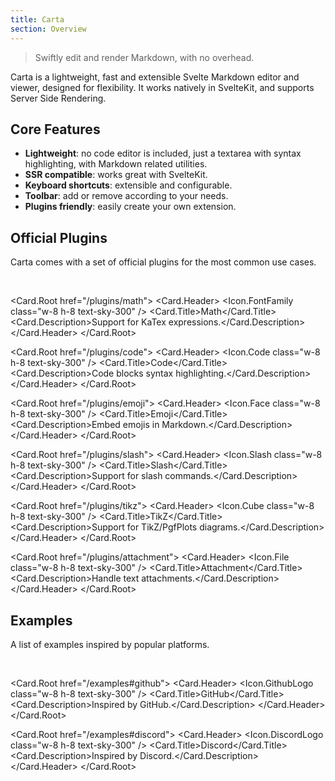 ```yaml
---
title: Carta
section: Overview
---
```


<script>
	import * as Card from "$lib/components/ui/card";
	import * as Icon from "radix-icons-svelte"; 
</script>

> Swiftly edit and render Markdown, with no overhead.

Carta is a lightweight, fast and extensible Svelte Markdown editor and viewer, designed for flexibility. It works natively in SvelteKit, and supports Server Side Rendering.

## Core Features

- **Lightweight**: no code editor is included, just a textarea with syntax highlighting, with Markdown related utilities.
- **SSR compatible**: works great with SvelteKit.
- **Keyboard shortcuts**: extensible and configurable.
- **Toolbar**: add or remove according to your needs.
- **Plugins friendly**: easily create your own extension.

## Official Plugins

Carta comes with a set of official plugins for the most common use cases.

<br />

<div class="w-full grid grid-cols-2 gap-4">

<Card.Root href="/plugins/math">
<Card.Header>
<Icon.FontFamily class="w-8 h-8 text-sky-300" />
<Card.Title>Math</Card.Title>
<Card.Description>Support for KaTex expressions.</Card.Description>
</Card.Header>
</Card.Root>

<Card.Root href="/plugins/code">
<Card.Header>
<Icon.Code class="w-8 h-8 text-sky-300" />
<Card.Title>Code</Card.Title>
<Card.Description>Code blocks syntax highlighting.</Card.Description>
</Card.Header>
</Card.Root>

<Card.Root href="/plugins/emoji">
<Card.Header>
<Icon.Face class="w-8 h-8 text-sky-300" />
<Card.Title>Emoji</Card.Title>
<Card.Description>Embed emojis in Markdown.</Card.Description>
</Card.Header>
</Card.Root>

<Card.Root href="/plugins/slash">
<Card.Header>
<Icon.Slash class="w-8 h-8 text-sky-300" />
<Card.Title>Slash</Card.Title>
<Card.Description>Support for slash commands.</Card.Description>
</Card.Header>
</Card.Root>

<Card.Root href="/plugins/tikz">
<Card.Header>
<Icon.Cube class="w-8 h-8 text-sky-300" />
<Card.Title>TikZ</Card.Title>
<Card.Description>Support for TikZ/PgfPlots diagrams.</Card.Description>
</Card.Header>
</Card.Root>

<Card.Root href="/plugins/attachment">
<Card.Header>
<Icon.File class="w-8 h-8 text-sky-300" />
<Card.Title>Attachment</Card.Title>
<Card.Description>Handle text attachments.</Card.Description>
</Card.Header>
</Card.Root>

</div>

## Examples

A list of examples inspired by popular platforms.

<br>

<div class="w-full grid grid-cols-2 gap-4">

<Card.Root href="/examples#github">
<Card.Header>
<Icon.GithubLogo class="w-8 h-8 text-sky-300" />
<Card.Title>GitHub</Card.Title>
<Card.Description>Inspired by GitHub.</Card.Description>
</Card.Header>
</Card.Root>

<Card.Root href="/examples#discord">
<Card.Header>
<Icon.DiscordLogo class="w-8 h-8 text-sky-300" />
<Card.Title>Discord</Card.Title>
<Card.Description>Inspired by Discord.</Card.Description>
</Card.Header>
</Card.Root>

</div>
